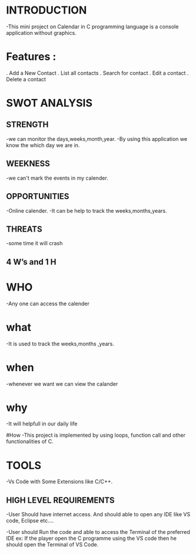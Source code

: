 # INTRODUCTION
-This mini project on Calendar in C programming language is a console application without graphics.

# Features :
. Add a New Contact
. List all contacts
. Search for contact
. Edit a contact
. Delete a contact

# SWOT ANALYSIS
 ## STRENGTH
-we can monitor the days,weeks,month,year. -By using this application we know the which day we are in.

 ## WEEKNESS
-we can't mark the events in my calender.

 ## OPPORTUNITIES
-Online calender. -It can be help to track the weeks,months,years.

 ## THREATS
-some time it will crash

## 4 W’s and 1 H
 # WHO
-Any one can access the calender

 # what
-It is used to track the weeks,months ,years.

 # when
-whenever we want we can view the calander

 # why
-It will helpfull in our daily life

 #How
-This project is implemented by using loops, function call and other functionalities of C.

# TOOLS
-Vs Code with Some Extensions like C/C++.

## HIGH LEVEL REQUIREMENTS
-User Should have internet access. And should able to open any IDE like VS code, Eclipse etc….

-User should Run the code and able to access the Terminal of the preferred IDE ex: If the player open the C programme using the VS code then he should open the Terminal of VS Code.
